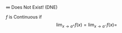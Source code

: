 $\infty$ Does Not Exist! (DNE)

$f$ is Continuous if
$$
\lim_{x\to a^+}f(x) = \lim_{x\to a^-}f(x) =
$$